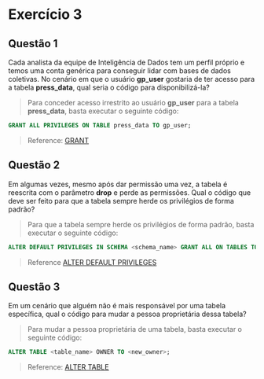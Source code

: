 # Exercício 3

## Questão 1
Cada analista da equipe de Inteligência de Dados tem um perfil próprio e temos uma conta genérica para conseguir lidar com bases de dados coletivas. No cenário em que o usuário **gp_user** gostaria de ter acesso para a tabela **press_data**, qual seria o código para disponibilizá-la?

> Para conceder acesso irrestrito ao usuário **gp_user** para a tabela **press_data**, basta executar o seguinte código:

```sql
GRANT ALL PRIVILEGES ON TABLE press_data TO gp_user;
```

> Reference: [GRANT](https://docs.aws.amazon.com/pt_br/redshift/latest/dg/r_GRANT.html
)

## Questão 2
Em algumas vezes, mesmo após dar permissão uma vez, a tabela é reescrita com o parâmetro **drop** e perde as permissões. Qual o código que deve ser feito para que a tabela sempre herde os privilégios de forma padrão?

> Para que a tabela sempre herde os privilégios de forma padrão, basta executar o seguinte código:

```sql
ALTER DEFAULT PRIVILEGES IN SCHEMA <schema_name> GRANT ALL ON TABLES TO gp_user;
```

> Reference [ALTER DEFAULT PRIVILEGES](https://docs.aws.amazon.com/pt_br/redshift/latest/dg/r_ALTER_DEFAULT_PRIVILEGES.html)


## Questão 3
Em um cenário que alguém não é mais responsável por uma tabela específica, qual o código para mudar a pessoa proprietária dessa tabela?

> Para mudar a pessoa proprietária de uma tabela, basta executar o seguinte código:

```sql
ALTER TABLE <table_name> OWNER TO <new_owner>;
```

> Reference: [ALTER TABLE](https://docs.aws.amazon.com/pt_br/redshift/latest/dg/r_ALTER_TABLE.html)
